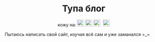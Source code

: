 <h1 align=center> Тупа блог </h1>
<p align=center> кожу на: <img height=22 src=https://simpleicons.org/icons/rust.svg> <img  <img height=22 src=https://simpleicons.org/icons/python.svg> <img   <img height=22 src=https://simpleicons.org/icons/html5.svg> <img> <img height=22  src=https://simpleicons.org/icons/javascript.svg > </p>
<p>Пытаюсь написать свой сайт, изучая всё сам и уже заманался =_=</p>
